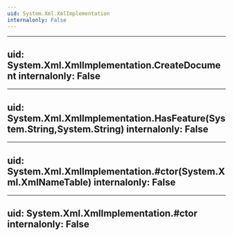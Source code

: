 ```yaml
---
uid: System.Xml.XmlImplementation
internalonly: False
---
```


---
uid: System.Xml.XmlImplementation.CreateDocument
internalonly: False
---

---
uid: System.Xml.XmlImplementation.HasFeature(System.String,System.String)
internalonly: False
---

---
uid: System.Xml.XmlImplementation.#ctor(System.Xml.XmlNameTable)
internalonly: False
---

---
uid: System.Xml.XmlImplementation.#ctor
internalonly: False
---
